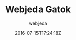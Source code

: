---
title: "Webjeda Gatok"
github: https://github.com/sharu725/gatok
demo: http://webjeda.com/gatok
author: webjeda

ssg:
  - Jekyll
cms:
  - No Cms
date: 2016-07-15T17:24:18Z
github_branch: master
---